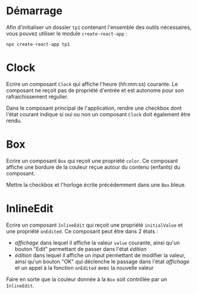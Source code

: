 Démarrage
===

Afin d'initialiser un dossier `tp1` contenant l'ensemble des outils nécessaires, vous pouvez utiliser le module `create-react-app` :
```
npx create-react-app tp1
```

Clock
===

Ecrire un composant `Clock` qui affiche l'heure (hh:mm:ss) courante.
Le composant ne reçoit pas de propriété d'entrée et est autonome pour son rafraichissement régulier.

Dans le composant principal de l'application, rendre une checkbox dont l'état courant indique si oui ou non un composant `Clock` doit également être rendu.

Box
===

Ecrire un composant `Box` qui reçoit une propriété `color`. Ce composant affiche une bordure de la couleur reçue autour du contenu (enfants) du composant.

Mettre la checkbox et l'horloge écrite précédemment dans une `Box` bleue.

InlineEdit
===

Ecrire un composant `InlineEdit` qui reçoit une propriété `initialValue` et une propriété `onEdited`. Ce composant peut être dans 2 états :
- _affichage_ dans lequel il affiche la valeur `value` courante, ainsi qu'un bouton "Edit" permettant de passer dans l'état _édition_
- _édition_ dans lequel il affiche un input permettant de modifier la valeur, ainsi qu'un bouton "OK" qui déclenche le passage dans l'état _affichage_ et un appel à la fonction `onEdited` avec la nouvelle valeur

Faire en sorte que la couleur donnée à la `Box` soit contrôlée par un `InlineEdit`.
